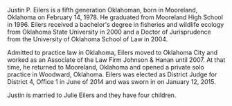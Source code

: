 ﻿---
fname: 'Justin'
lname: 'Eilers'
id: 1115
published: False
layout: judge-bio
---
Justin P. Eilers is a fifth generation Oklahoman, born in Mooreland,
Oklahoma on February 14, 1978. He graduated from Mooreland High School
in 1996. Eilers received a bachelor's degree in fisheries and wildlife
ecology from Oklahoma State University in 2000 and a Doctor of
Jurisprudence from the University of Oklahoma School of Law in 2004.

Admitted to practice law in Oklahoma, Eilers moved to Oklahoma City and
worked as an Associate of the Law Firm Johnson & Hanan until 2007. At
that time, he returned to Mooreland, Oklahoma and opened a private solo
practice in Woodward, Oklahoma. Eilers was elected as District Judge for
District 4, Office 1 in June of 2014 and was sworn in on January 12,
2015.

Justin is married to Julie Eilers and they have four children.
